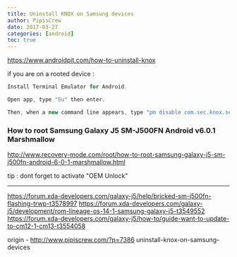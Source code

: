 ```yaml
---
title: Uninstall KNOX on Samsung devices
author: PipisCrew
date: 2017-03-27
categories: [android]
toc: true
---
```


https://www.androidpit.com/how-to-uninstall-knox

if you are on a rooted device :
```js
Install Terminal Emulator for Android.

Open app, type "Su" then enter.

Then, when a new command line appears, type "pm disable com.sec.knox.seandroid"...and enter.
```

### How to root Samsung Galaxy J5 SM-J500FN Android v6.0.1 Marshmallow

http://www.recovery-mode.com/root/how-to-root-samsung-galaxy-j5-sm-j500fn-android-6-0-1-marshmallow.html

tip : dont forget to activate "OEM Unlock"

* * *

https://forum.xda-developers.com/galaxy-j5/help/bricked-sm-j500fn-flashing-trwp-t3578997
https://forum.xda-developers.com/galaxy-j5/development/rom-lineage-os-14-1-samsung-galaxy-j5-t3549552
https://forum.xda-developers.com/galaxy-j5/how-to/guide-want-to-update-to-cm12-1-cm13-t3554058

origin - http://www.pipiscrew.com/?p=7386 uninstall-knox-on-samsung-devices